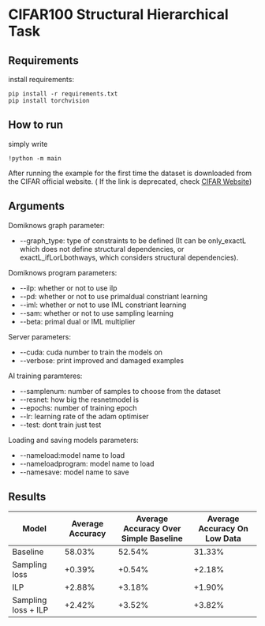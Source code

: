 
# CIFAR100 Structural Hierarchical Task

## Requirements
install requirements:
```
pip install -r requirements.txt
pip install torchvision
```


## How to run

simply write

```
!python -m main
```
After running the example for the first time the dataset is downloaded from the CIFAR official website. ( If the link is deprecated, check [CIFAR Website](https://www.cs.toronto.edu/~kriz/cifar.html))

## Arguments

Domiknows graph parameter:
+ --graph_type: type of constraints to be defined (It can be only_exactL which does not define structural dependencies, or exactL_ifLorLbothways, which considers structural dependencies).

Domiknows program parameters:
+ --ilp: whether or not to use ilp
+ --pd: whether or not to use primaldual constriant learning
+ --iml: whether or not to use IML constriant learning
+ --sam: whether or not to use sampling learning
+ --beta: primal dual or IML multiplier

Server parameters:
+ --cuda: cuda number to train the models on
+ --verbose: print improved and damaged examples

AI training paramteres:
+ --samplenum: number of samples to choose from the dataset
+ --resnet: how big the resnetmodel is
+ --epochs: number of training epoch
+ --lr: learning rate of the adam optimiser
+ --test: dont train just test

Loading and saving models parameters:
+ --nameload:model name to load
+ --nameloadprogram: model name to load
+ --namesave: model name to save

## Results

| Model      | Average Accuracy | Average Accuracy Over Simple Baseline | Average Accuracy On Low Data |
| ----------- | ----------- | ----------- | ----------- |
| Baseline      | 58.03%      | 52.54% | 31.33% |
| Sampling loss   | +0.39%        | +0.54% | +2.18% |
| ILP            | +2.88%        | +3.18% | +1.90% |
| Sampling loss + ILP   | +2.42%        | +3.52% | +3.82% |
